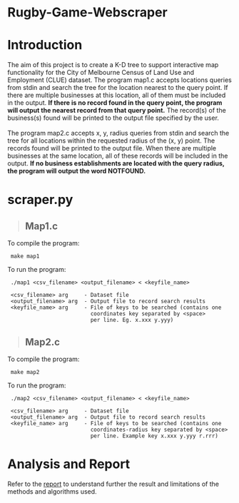 # Rugby-Game-Webscraper

# Introduction
The aim of this project is to create a K-D tree to support interactive map functionality for the City of Melbourne Census of Land Use and Employment (CLUE) dataset. The program map1.c accepts locations queries from stdin and search the tree for the location nearest to the query point. If there are multiple businesses at this location, all of them must be included in the output. **If there is no record found in the query point, the program will output the nearest record from that query point.** The record(s) of the business(s) found will be printed to the output file specified by the user.</br></br>
The program map2.c accepts x, y, radius queries from stdin and search the tree for all locations within the requested radius of the (x, y) point. The records found will be printed to the output file. When there are multiple businesses at the same location, all of these records will be included in the output. **If no business establishments are located with the query radius, the program will output the word NOTFOUND.**

# scraper.py
> ## <a name="map1"></a>Map1.c
To compile the program:</br>
>    
     make map1

To run the program:</br>
> 
     ./map1 <csv_filename> <output_filename> < <keyfile_name> 

     <csv_filename> arg     - Dataset file
     <output_filename> arg  - Output file to record search results
     <keyfile_name> arg     - File of keys to be searched (contains one 
                              coordinates key separated by <space>
                              per line. Eg. x.xxx y.yyy) 
>
> ## <a name="map2"></a>Map2.c
To compile the program:</br>
>    
     make map2

To run the program:</br>
> 
     ./map2 <csv_filename> <output_filename> < <keyfile_name> 

     <csv_filename> arg     - Dataset file
     <output_filename> arg  - Output file to record search results
     <keyfile_name> arg     - File of keys to be searched (contains one 
                              coordinates-radius key separated by <space> 
                              per line. Example key x.xxx y.yyy r.rrr) 
>
# Analysis and Report
Refer to the [report](https://github.com/olivertan1999/Rugby-Game-Webscraper/blob/main/RugbyGameReport.pdf) to understand further the result and limitations of the methods and algorithms used.
